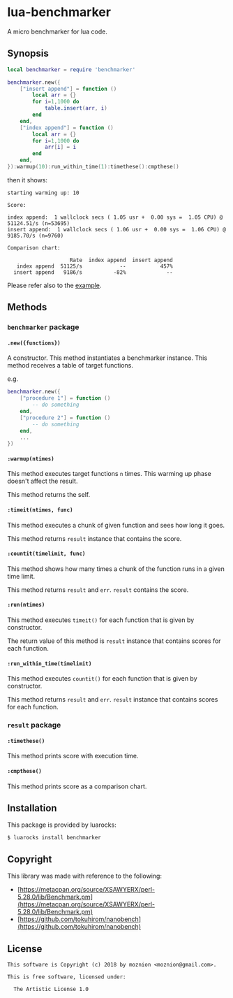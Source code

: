 lua-benchmarker
==

A micro benchmarker for lua code.

Synopsis
--

```lua
local benchmarker = require 'benchmarker'

benchmarker.new({
    ["insert append"] = function ()
        local arr = {}
        for i=1,1000 do
            table.insert(arr, i)
        end
    end,
    ["index append"] = function ()
        local arr = {}
        for i=1,1000 do
            arr[i] = i
        end
    end,
}):warmup(10):run_within_time(1):timethese():cmpthese()
```

then it shows:

```
starting warming up: 10

Score:

index append:  1 wallclock secs ( 1.05 usr +  0.00 sys =  1.05 CPU) @ 51124.51/s (n=53695)
insert append:  1 wallclock secs ( 1.06 usr +  0.00 sys =  1.06 CPU) @ 9185.70/s (n=9760)

Comparison chart:

                    Rate  index append  insert append
   index append  51125/s            --           457%
  insert append   9186/s          -82%             --
```

Please refer also to the [example](./example).

Methods
--

### `benchmarker` package

#### `.new({functions})`

A constructor. This method instantiates a benchmarker instance. This method receives a table of target functions.

e.g.

```lua
benchmarker.new({
    ["procedure 1"] = function ()
        -- do something
    end,
    ["procedure 2"] = function ()
        -- do something
    end,
    ...
})
```

#### `:warmup(ntimes)`

This method executes target functions `n` times. This warming up phase doesn't affect the result.

This method returns the self.

#### `:timeit(ntimes, func)`

This method executes a chunk of given function and sees how long it goes.

This method returns `result` instance that contains the score.

#### `:countit(timelimit, func)`

This method shows how many times a chunk of the function runs in a given time limit.

This method returns `result` and `err`. `result` contains the score.

#### `:run(ntimes)`

This method executes `timeit()` for each function that is given by constructor.

The return value of this method is `result` instance that contains scores for each function.

#### `:run_within_time(timelimit)`

This method executes `countit()` for each function that is given by constructor.

This method returns `result` and `err`. `result` instance that contains scores for each function.

### `result` package

#### `:timethese()`

This method prints score with execution time.

#### `:cmpthese()`

This method prints score as a comparison chart.

Installation
--

This package is provided by luarocks:

```
$ luarocks install benchmarker
```

Copyright
--

This library was made with reference to the following:

- [https://metacpan.org/source/XSAWYERX/perl-5.28.0/lib/Benchmark.pm](https://metacpan.org/source/XSAWYERX/perl-5.28.0/lib/Benchmark.pm)
- [https://github.com/tokuhirom/nanobench](https://github.com/tokuhirom/nanobench)

License
--

```
This software is Copyright (c) 2018 by moznion <moznion@gmail.com>.

This is free software, licensed under:

  The Artistic License 1.0
```

